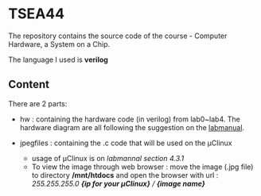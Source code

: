 # TSEA44

The repository contains the source code of the course - 
Computer Hardware, a System on a Chip.


The language I used is **verilog**

## Content

There are 2 parts:

*  hw : containing the hardware code (in verilog) from lab0~lab4. The hardware diagram are all following the suggestion on the [labmanual][1].

* jpegfiles : containing the .c code that will be used on the µClinux

    * usage of µClinux is on _labmannal section 4.3.1_ 
    * To view the image through web browser : 
    move the image (.jpg file) to directory **/mnt/htdocs** and open the browser with url : _255.255.255.0 **{ip for your µClinux}** / **{image name}**_


[1]: http://www.isy.liu.se/en/edu/kurs/TSEA44/coursemtrl18/labkomp.pdf
